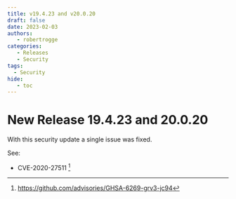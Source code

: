```yaml
---
title: v19.4.23 and v20.0.20
draft: false
date: 2023-02-03
authors:
   - robertrogge
categories:
   - Releases
   - Security
tags:
  - Security
hide:
   - toc
---
```


# New Release 19.4.23 and 20.0.20

With this security update a single issue was fixed.

<!-- more -->

See:

- CVE-2020-27511 [^1]

[^1]: https://github.com/advisories/GHSA-6269-grv3-jc94
